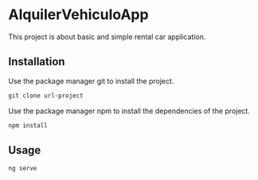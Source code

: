# AlquilerVehiculoApp
This project is about basic and simple rental car application.

## Installation

Use the package manager git to install the project.
```bash
git clone url-project 
```

Use the package manager npm to install the dependencies of the project.
```bash
npm install 
```

## Usage

```angular
ng serve 
```